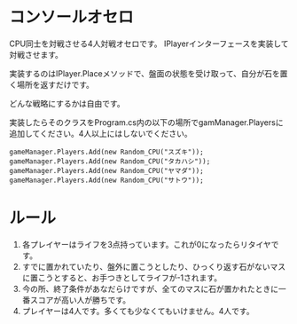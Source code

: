 # コンソールオセロ
CPU同士を対戦させる4人対戦オセロです。
IPlayerインターフェースを実装して対戦させます。

実装するのはIPlayer.Placeメソッドで、盤面の状態を受け取って、自分が石を置く場所を返すだけです。

どんな戦略にするかは自由です。

実装したらそのクラスをProgram.cs内の以下の場所でgamManager.Playersに追加してください。4人以上にはしないでください。

```
gameManager.Players.Add(new Random_CPU("スズキ"));
gameManager.Players.Add(new Random_CPU("タカハシ"));
gameManager.Players.Add(new Random_CPU("ヤマダ"));
gameManager.Players.Add(new Random_CPU("サトウ"));
```

# ルール

1. 各プレイヤーはライフを3点持っています。これが0になったらリタイヤです。
2. すでに置かれていたり、盤外に置こうとしたり、ひっくり返す石がないマスに置こうとすると、お手つきとしてライフが-1されます。
3. 今の所、終了条件があなだらけですが、全てのマスに石が置かれたときに一番スコアが高い人が勝ちです。
4. プレイヤーは4人です。多くても少なくてもいけません。4人です。

